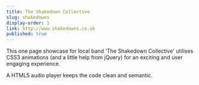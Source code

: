```yaml
---
title: The Shakedown Collective
slug: shakedowns
display-order: 1
link: http://www.shakedowns.co.uk
published: true
---
```


This one page showcase for local band 'The Shakedown Collective' utilises CSS3 animations (and a little help from jQuery) for an exciting and user engaging experience.

A HTML5 audio player keeps the code clean and semantic.